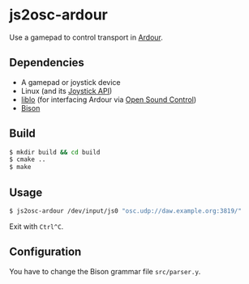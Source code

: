 # js2osc-ardour
Use a gamepad to control transport in [Ardour](https://ardour.org/).

## Dependencies

* A gamepad or joystick device
* Linux (and its [Joystick API](https://www.kernel.org/doc/Documentation/input/joystick-api.txt))
* [liblo](http://liblo.sourceforge.net/) (for interfacing Ardour via [Open Sound Control](http://opensoundcontrol.org/introduction-osc))
* [Bison](http://liblo.sourceforge.net/)


## Build

```bash
$ mkdir build && cd build
$ cmake ..
$ make
```


## Usage

```bash
$ js2osc-ardour /dev/input/js0 "osc.udp://daw.example.org:3819/"
```

Exit with `Ctrl^C`.


## Configuration

You have to change the Bison grammar file `src/parser.y`.